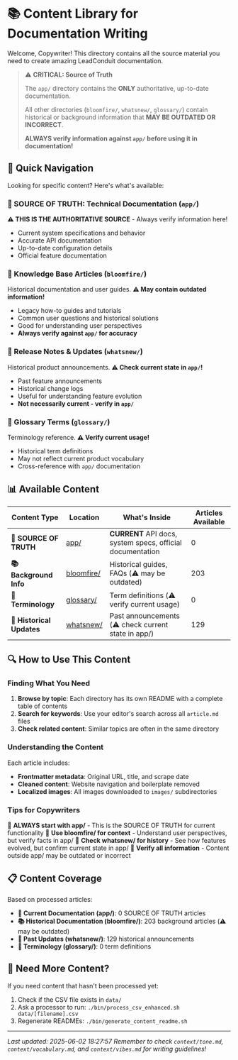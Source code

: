 # 📚 Content Library for Documentation Writing

Welcome, Copywriter! This directory contains all the source material you need to create amazing LeadConduit documentation.

> ⚠️ **CRITICAL: Source of Truth**
> 
> The `app/` directory contains the **ONLY** authoritative, up-to-date documentation.
> 
> All other directories (`bloomfire/`, `whatsnew/`, `glossary/`) contain historical or background information that **MAY BE OUTDATED OR INCORRECT**.
> 
> **ALWAYS verify information against `app/` before using it in documentation!**

## 🎯 Quick Navigation

Looking for specific content? Here's what's available:

### 🎯 SOURCE OF TRUTH: Technical Documentation (`app/`)
**⚠️ THIS IS THE AUTHORITATIVE SOURCE** - Always verify information here!
- Current system specifications and behavior
- Accurate API documentation
- Up-to-date configuration details
- Official feature documentation

### 📖 Knowledge Base Articles (`bloomfire/`)
Historical documentation and user guides. **⚠️ May contain outdated information!**
- Legacy how-to guides and tutorials
- Common user questions and historical solutions
- Good for understanding user perspectives
- **Always verify against `app/` for accuracy**

### 📰 Release Notes & Updates (`whatsnew/`)
Historical product announcements. **⚠️ Check current state in `app/`!**
- Past feature announcements
- Historical change logs
- Useful for understanding feature evolution
- **Not necessarily current - verify in `app/`**

### 📝 Glossary Terms (`glossary/`)
Terminology reference. **⚠️ Verify current usage!**
- Historical term definitions
- May not reflect current product vocabulary
- Cross-reference with `app/` documentation

## 📊 Available Content

| Content Type | Location | What's Inside | Articles Available |
|--------------|----------|---------------|-------------------|
| **🎯 SOURCE OF TRUTH** | [app/](./app/) | **CURRENT** API docs, system specs, official documentation | 0 |
| **📚 Background Info** | [bloomfire/](./bloomfire/) | Historical guides, FAQs (⚠️ may be outdated) | 203 |
| **📝 Terminology** | [glossary/](./glossary/) | Term definitions (⚠️ verify current usage) | 0 |
| **📰 Historical Updates** | [whatsnew/](./whatsnew/) | Past announcements (⚠️ check current state in app/) | 129 |

## 🔍 How to Use This Content

### Finding What You Need

1. **Browse by topic**: Each directory has its own README with a complete table of contents
2. **Search for keywords**: Use your editor's search across all `article.md` files
3. **Check related content**: Similar topics are often in the same directory

### Understanding the Content

Each article includes:
- **Frontmatter metadata**: Original URL, title, and scrape date
- **Cleaned content**: Website navigation and boilerplate removed
- **Localized images**: All images downloaded to `images/` subdirectories

### Tips for Copywriters

📌 **ALWAYS start with app/** - This is the SOURCE OF TRUTH for current functionality
📌 **Use bloomfire/ for context** - Understand user perspectives, but verify facts in app/
📌 **Check whatsnew/ for history** - See how features evolved, but confirm current state in app/
📌 **Verify all information** - Content outside app/ may be outdated or incorrect

## 📋 Content Coverage

Based on processed articles:
- **🎯 Current Documentation (app/)**: 0 SOURCE OF TRUTH articles
- **📚 Historical Documentation (bloomfire/)**: 203 background articles (⚠️ may be outdated)
- **📰 Past Updates (whatsnew/)**: 129 historical announcements
- **📝 Terminology (glossary/)**: 0 term definitions

## 🚀 Need More Content?

If you need content that hasn't been processed yet:
1. Check if the CSV file exists in `data/`
2. Ask a processor to run: `./bin/process_csv_enhanced.sh data/[filename].csv`
3. Regenerate READMEs: `./bin/generate_content_readme.sh`

---
*Last updated: 2025-06-02 18:27:57*
*Remember to check `context/tone.md`, `context/vocabulary.md`, and `context/vibes.md` for writing guidelines!*
